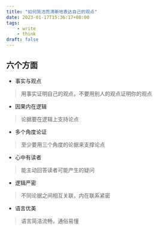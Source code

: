 ```yaml
---
title: "如何简洁而清晰地表达自己的观点"
date: 2023-01-17T15:36:17+08:00
tags:
    - write
    - think
draft: false
---
```


## 六个方面
* 事实与观点
>用事实证明自己的观点，不要用别人的观点证明你的观点

* 因果内在逻辑
>论据要在逻辑上支持论点

* 多个角度论证
>至少要用三个角度的论据来支撑论点

* 心中有读者
>能主动回答读者可能产生的疑问

* 逻辑严密
>不同论据之间相互关联，内在联系紧密

* 语言优美
>语言简洁流畅，通俗易懂
